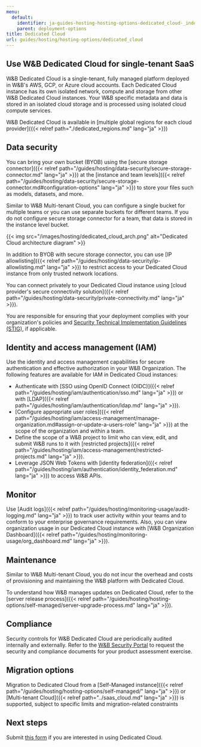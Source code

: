 ```yaml
---
menu:
  default:
    identifier: ja-guides-hosting-hosting-options-dedicated_cloud-_index
    parent: deployment-options
title: Dedicated Cloud
url: guides/hosting/hosting-options/dedicated_cloud
---
```


## Use W&B Dedicated Cloud for single-tenant SaaS

W&B Dedicated Cloud is a single-tenant, fully managed platform deployed in W&B's AWS, GCP, or Azure cloud accounts. Each Dedicated Cloud instance has its own isolated network, compute and storage from other W&B Dedicated Cloud instances. Your W&B specific metadata and data is stored in an isolated cloud storage and is processed using isolated cloud compute services. 

W&B Dedicated Cloud is available in [multiple global regions for each cloud provider]({{< relref path="./dedicated_regions.md" lang="ja" >}})

## Data security 

You can bring your own bucket (BYOB) using the [secure storage connector]({{< relref path="/guides/hosting/data-security/secure-storage-connector.md" lang="ja" >}}) at the [instance and team levels]({{< relref path="/guides/hosting/data-security/secure-storage-connector.md#configuration-options" lang="ja" >}}) to store your files such as models, datasets, and more.

Similar to W&B Multi-tenant Cloud, you can configure a single bucket for multiple teams or you can use separate buckets for different teams. If you do not configure secure storage connector for a team, that data is stored in the instance level bucket.

{{< img src="/images/hosting/dedicated_cloud_arch.png" alt="Dedicated Cloud architecture diagram" >}}

In addition to BYOB with secure storage connector, you can use [IP allowlisting]({{< relref path="/guides/hosting/data-security/ip-allowlisting.md" lang="ja" >}}) to restrict access to your Dedicated Cloud instance from only trusted network locations. 

You can connect privately to your Dedicated Cloud instance using [cloud provider's secure connectivity solution]({{< relref path="/guides/hosting/data-security/private-connectivity.md" lang="ja" >}}).

You are responsible for ensuring that your deployment complies with your organization's policies and [Security Technical Implementation Guidelines (STIG)](https://en.wikipedia.org/wiki/Security_Technical_Implementation_Guide), if applicable.

## Identity and access management (IAM)

Use the identity and access management capabilities for secure authentication and effective authorization in your W&B Organization. The following features are available for IAM in Dedicated Cloud instances:

* Authenticate with [SSO using OpenID Connect (OIDC)]({{< relref path="/guides/hosting/iam/authentication/sso.md" lang="ja" >}}) or with [LDAP]({{< relref path="/guides/hosting/iam/authentication/ldap.md" lang="ja" >}}).
* [Configure appropriate user roles]({{< relref path="/guides/hosting/iam/access-management/manage-organization.md#assign-or-update-a-users-role" lang="ja" >}}) at the scope of the organization and within a team.
* Define the scope of a W&B project to limit who can view, edit, and submit W&B runs to it with [restricted projects]({{< relref path="/guides/hosting/iam/access-management/restricted-projects.md" lang="ja" >}}).
* Leverage JSON Web Tokens with [identity federation]({{< relref path="/guides/hosting/iam/authentication/identity_federation.md" lang="ja" >}}) to access W&B APIs.

## Monitor

Use [Audit logs]({{< relref path="/guides/hosting/monitoring-usage/audit-logging.md" lang="ja" >}}) to track user activity within your teams and to conform to your enterprise governance requirements. Also, you can view organization usage in our Dedicated Cloud instance with [W&B Organization Dashboard]({{< relref path="/guides/hosting/monitoring-usage/org_dashboard.md" lang="ja" >}}).

## Maintenance

Similar to W&B Multi-tenant Cloud, you do not incur the overhead and costs of provisioning and maintaining the W&B platform with Dedicated Cloud.

To understand how W&B manages updates on Dedicated Cloud, refer to the [server release process]({{< relref path="/guides/hosting/hosting-options/self-managed/server-upgrade-process.md" lang="ja" >}}).

## Compliance

Security controls for W&B Dedicated Cloud are periodically audited internally and externally. Refer to the [W&B Security Portal](https://security.wandb.ai/) to request the security and compliance documents for your product assessment exercise.

## Migration options

Migration to Dedicated Cloud from a [Self-Managed instance]({{< relref path="/guides/hosting/hosting-options/self-managed/" lang="ja" >}}) or [Multi-tenant Cloud]({{< relref path="../saas_cloud.md" lang="ja" >}}) is supported, subject to specific limits and migration-related constraints

## Next steps

Submit [this form](https://wandb.ai/site/for-enterprise/dedicated-saas-trial) if you are interested in using Dedicated Cloud.